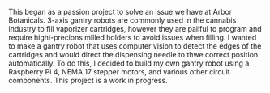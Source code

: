 This began as a passion project to solve an issue we have at Arbor Botanicals. 3-axis gantry robots are commonly used in the cannabis industry to fill vaporizer cartridges, however they are pailful to program and require highi-precions milled holders to avoid issues when filling. I wanted to make a gantry robot that uses computer vision to detect the edges of the cartridges and would direct the dispensing needle to thwe correct position automatically. To do this, I decided to build my own gantry robot using a Raspberry Pi 4, NEMA 17 stepper motors, and various other circuit components. This project is a work in progress.
